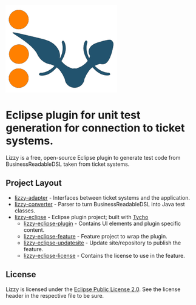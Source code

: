 <img src="src/site/resources/images/Lizzy_logo.png" alt="Lizzy">

# Eclipse plugin for unit test generation for connection to ticket systems.

Lizzy is a free, open-source Eclipse plugin to generate test code from BusinessReadableDSL taken from ticket systems.

## Project Layout

- <a href="lizzy-adapter/">lizzy-adapter</a> - Interfaces between ticket systems and the application.
- <a href="lizzy-converter/">lizzy-converter</a> - Parser to turn BusinessReadableDSL into Java test classes.
- <a href="lizzy-eclipse/">lizzy-eclipse</a> - Eclipse plugin project; built with <a href="https://www.eclipse.org/tycho/">Tycho</a>
	- <a href="lizzy-eclipse/lizzy-eclipse-plugin">lizzy-eclipse-plugin</a> - Contains UI elements and plugin specific content.
	- <a href="lizzy-eclipse/lizzy-eclipse-feature">lizzy-eclipse-feature</a> - Feature project to wrap the plugin.
	- <a href="lizzy-eclipse/lizzy-eclipse-updatesite">lizzy-eclipse-updatesite</a> - Update site/repository to publish the feature.
	- <a href="lizzy-eclipse/lizzy-eclipse-license">lizzy-eclipse-license</a> - Contains the license to use in the feature.

## License

Lizzy is licensed under the <a href="http://www.eclipse.org/legal/epl-2.0/">Eclipse Public License 2.0</a>. See the license header in the respective file to be sure.